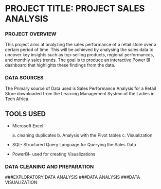 # PROJECT TITLE: PROJECT SALES ANALYSIS

### PROJECT OVERVIEW
This project aims at analyzing the sales performance of a retail store over a certain period of time. This will be achieved by analysing the sales data to uncover key insights such as top-selling products, regional performances, and monthly sales trends. The goal is to produce an interactive Power BI dashboard that highlights these findings from the data.

### DATA SOURCES
The Primary source of Data used is Sales Performance Analysis for a Retail Store downloaded from the Learning Management System of the Ladies in Tech Africa.

## TOOLS USED
* Microsoft Excel
  
  a. cleaning duplicates
  b. Analysis with the Pivot tables
  c. Visualization
  
* SQL- Structured Query Language for Querying the Sales Data
  
* PowerBI- used for creating Visualizations
  
### DATA CLEANING AND PREPARATION

###EXPLORATORY DATA ANALYSIS
###DATA ANALYSIS
###DATA VISUALIZATION
